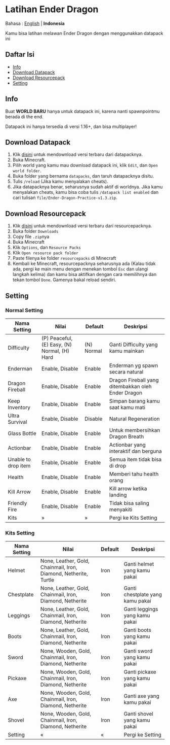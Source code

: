# Latihan Ender Dragon

Bahasa : [English](README.md "English") | **Indonesia**

Kamu bisa latihan melawan Ender Dragon dengan menggunakkan datapack ini

## Daftar Isi

-   [Info](#info)
-   [Download Datapack](#download-datapack)
-   [Download Resourcepack](#download-resourcepack)
-   [Setting](#setting)

## Info

Buat **WORLD BARU** hanya untuk datapack ini, karena nanti spawnpointmu berada di the end.

Datapack ini hanya tersedia di versi 1.16+, dan bisa multiplayer!

## Download Datapack

1. Klik [disini](https://github.com/barraIhsan/enderdragon/releases/download/v1.3/Ender-Dragon-Practice-v1.3.zip "Download versi terbaru dari datapacknya") untuk mendownload versi terbaru dari datapacknya.
2. Buka Minecraft.
3. Pilih world yang kamu mau download datapack ini, klik `Edit`, dan `Open world folder`.
4. Buka folder yang bernama `datapacks`, dan taruh datapacknya disitu.
5. Tulis `/reload` (Jika kamu menyalakan cheats).
6. Jika datapacknya benar, seharusnya sudah aktif di worldnya. Jika kamu menyalakan cheats, kamu bisa coba tulis `/datapack list enabled` dan cari tulisan `file/Ender-Dragon-Practice-v1.3.zip`.

## Download Resourcepack

1. Klik [disini](https://github.com/barraIhsan/enderdragon/releases/download/v1.3/Ender-Dragon-Practice-v1.3.zip "Download versi terbaru dari datapacknya") untuk mendownload versi terbaru dari resourcepacknya.
2. Buka folder `Downloads`
3. Copy file `.zip`nya
4. Buka Minecraft
5. Klik `Options`, dan `Resource Packs`
6. Klik `Open resource pack folder`
7. Paste filenya ke folder `resourcepacks` di Minecraft
8. Kembali ke Minecraft, resourcepacknya seharusnya ada (Kalau tidak ada, pergi ke main menu dengan menekan tombol `Esc` dan ulangi langkah kelima) dan kamu bisa aktifkan dengan cara memilihnya dan tekan tombol `Done`. Gamenya bakal reload sendiri.

## Setting

### Normal Setting

| Nama Setting        | Nilai                                        | Default    | Deskripsi                                          |
| ------------------- | -------------------------------------------- | ---------- | -------------------------------------------------- |
| Difficulty          | (P) Peaceful, (E) Easy, (N) Normal, (H) Hard | (N) Normal | Ganti Difficulty yang kamu mainkan                 |
| Enderman            | Enable, Disable                              | Enable     | Enderman yg spawn secara natural                   |
| Dragon Fireball     | Enable, Disable                              | Enable     | Dragon Fireball yang ditembakkan oleh Ender Dragon |
| Keep Inventory      | Enable, Disable                              | Enable     | Simpan barang kamu saat kamu mati                  |
| Ultra Survival      | Enable, Disable                              | Disable    | Natural Regeneration                               |
| Glass Bottle        | Enable, Disable                              | Enable     | Untuk membersihkan Dragon Breath                   |
| Actionbar           | Enable, Disable                              | Enable     | Actionbar yang interaktif dan berguna              |
| Unable to drop item | Enable, Disable                              | Enable     | Semua item tidak bisa di drop                      |
| Health              | Enable, Disable                              | Enable     | Memberi tahu health orang                          |
| Kill Arrow          | Enable, Disable                              | Enable     | Kill arrow ketika landing                          |
| Friendly Fire       | Enable, Disable                              | Enable     | Tidak bisa saling menyakiti                        |
| Kits                | »                                            | »          | Pergi ke Kits Setting                              |

### Kits Setting

| Nama Setting | Nilai                                                            | Default | Deskripsi                        |
| ------------ | ---------------------------------------------------------------- | ------- | -------------------------------- |
| Helmet       | None, Leather, Gold, Chainmail, Iron, Diamond, Netherite, Turtle | Iron    | Ganti helmet yang kamu pakai     |
| Chestplate   | None, Leather, Gold, Chainmail, Iron, Diamond, Netherite         | Iron    | Ganti chestplate yang kamu pakai |
| Leggings     | None, Leather, Gold, Chainmail, Iron, Diamond, Netherite         | Iron    | Ganti leggings yang kamu pakai   |
| Boots        | None, Leather, Gold, Chainmail, Iron, Diamond, Netherite         | Iron    | Ganti boots yang kamu pakai      |
| Sword        | None, Wooden, Gold, Chainmail, Iron, Diamond, Netherite          | Iron    | Ganti sword yang kamu pakai      |
| Pickaxe      | None, Wooden, Gold, Chainmail, Iron, Diamond, Netherite          | Iron    | Ganti pickaxe yang kamu pakai    |
| Axe          | None, Wooden, Gold, Chainmail, Iron, Diamond, Netherite          | Iron    | Ganti axe yang kamu pakai        |
| Shovel       | None, Wooden, Gold, Chainmail, Iron, Diamond, Netherite          | Iron    | Ganti shovel yang kamu pakai     |
| Setting      | «                                                                | «       | Pergi ke Setting                 |
